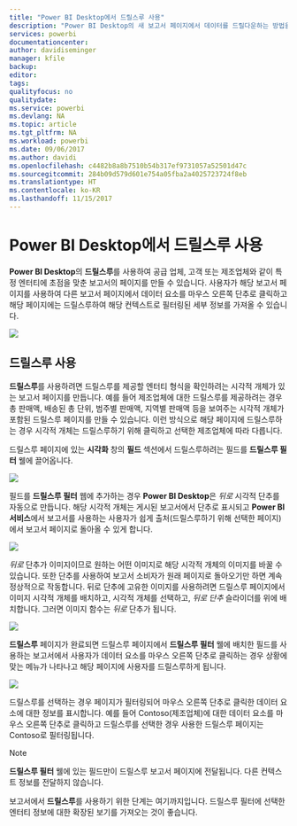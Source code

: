 ```yaml
---
title: "Power BI Desktop에서 드릴스루 사용"
description: "Power BI Desktop의 새 보고서 페이지에서 데이터를 드릴다운하는 방법을 알아봅니다."
services: powerbi
documentationcenter: 
author: davidiseminger
manager: kfile
backup: 
editor: 
tags: 
qualityfocus: no
qualitydate: 
ms.service: powerbi
ms.devlang: NA
ms.topic: article
ms.tgt_pltfrm: NA
ms.workload: powerbi
ms.date: 09/06/2017
ms.author: davidi
ms.openlocfilehash: c4482b8a8b7510b54b317ef9731057a52501d47c
ms.sourcegitcommit: 284b09d579d601e754a05fba2a4025723724f8eb
ms.translationtype: HT
ms.contentlocale: ko-KR
ms.lasthandoff: 11/15/2017
---
```

# <a name="use-drillthrough-in-power-bi-desktop"></a>Power BI Desktop에서 드릴스루 사용
**Power BI Desktop**의 **드릴스루**를 사용하여 공급 업체, 고객 또는 제조업체와 같이 특정 엔터티에 초점을 맞춘 보고서의 페이지를 만들 수 있습니다. 사용자가 해당 보고서 페이지를 사용하여 다른 보고서 페이지에서 데이터 요소를 마우스 오른쪽 단추로 클릭하고 해당 페이지에는 드릴스루하여 해당 컨텍스트로 필터링된 세부 정보를 가져올 수 있습니다.

![](media/desktop-drillthrough/drillthrough_01.png)

## <a name="using-drillthrough"></a>드릴스루 사용
**드릴스루**를 사용하려면 드릴스루를 제공할 엔터티 형식을 확인하려는 시각적 개체가 있는 보고서 페이지를 만듭니다. 예를 들어 제조업체에 대한 드릴스루를 제공하려는 경우 총 판매액, 배송된 총 단위, 범주별 판매액, 지역별 판매액 등을 보여주는 시각적 개체가 포함된 드릴스루 페이지를 만들 수 있습니다. 이런 방식으로 해당 페이지에 드릴스루하는 경우 시각적 개체는 드릴스루하기 위해 클릭하고 선택한 제조업체에 따라 다릅니다.

드릴스루 페이지에 있는 **시각화** 창의 **필드** 섹션에서 드릴스루하려는 필드를 **드릴스루 필터** 웰에 끌어옵니다.

![](media/desktop-drillthrough/drillthrough_02.png)

필드를 **드릴스루 필터** 웹에 추가하는 경우 **Power BI Desktop**은 *뒤로* 시각적 단추를 자동으로 만듭니다. 해당 시각적 개체는 게시된 보고서에서 단추로 표시되고 **Power BI 서비스**에서 보고서를 사용하는 사용자가 쉽게 출처(드릴스루하기 위해 선택한 페이지)에서 보고서 페이지로 돌아올 수 있게 합니다.

![](media/desktop-drillthrough/drillthrough_03.png)

*뒤로* 단추가 이미지이므로 원하는 어떤 이미지로 해당 시각적 개체의 이미지를 바꿀 수 있습니다. 또한 단추를 사용하여 보고서 소비자가 원래 페이지로 돌아오기만 하면 계속 정상적으로 작동합니다. 뒤로 단추에 고유한 이미지를 사용하려면 드릴스루 페이지에서 이미지 시각적 개체를 배치하고, 시각적 개체를 선택하고, *뒤로 단추* 슬라이더를 위에 배치합니다. 그러면 이미지 함수는 *뒤로* 단추가 됩니다.

![](media/desktop-drillthrough/drillthrough_05.png)

**드릴스루** 페이지가 완료되면 드릴스루 페이지에서 **드릴스루 필터** 웰에 배치한 필드를 사용하는 보고서에서 사용자가 데이터 요소를 마우스 오른쪽 단추로 클릭하는 경우 상황에 맞는 메뉴가 나타나고 해당 페이지에 사용자를 드릴스루하게 됩니다.

![](media/desktop-drillthrough/drillthrough_04.png)

드릴스루를 선택하는 경우 페이지가 필터링되어 마우스 오른쪽 단추로 클릭한 데이터 요소에 대한 정보를 표시합니다. 예를 들어 Contoso(제조업체)에 대한 데이터 요소를 마우스 오른쪽 단추로 클릭하고 드릴스루를 선택한 경우 사용한 드릴스루 페이지는 Contoso로 필터링됩니다.

> [!NOTE]
> **드릴스루 필터** 웰에 있는 필드만이 드릴스루 보고서 페이지에 전달됩니다. 다른 컨텍스트 정보를 전달하지 않습니다.
> 
> 

보고서에서 **드릴스루**를 사용하기 위한 단계는 여기까지입니다. 드릴스루 필터에 선택한 엔터티 정보에 대한 확장된 보기를 가져오는 것이 좋습니다.

